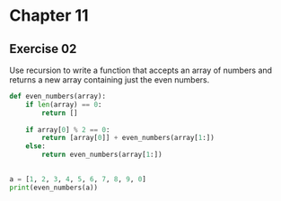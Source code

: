 # Chapter 11

## Exercise 02

Use recursion to write a function that accepts an array of numbers and returns a new array containing just the even numbers.

```python
def even_numbers(array):
    if len(array) == 0:
        return []
    
    if array[0] % 2 == 0:
        return [array[0]] + even_numbers(array[1:])
    else:
        return even_numbers(array[1:])
        

a = [1, 2, 3, 4, 5, 6, 7, 8, 9, 0]
print(even_numbers(a))
```

